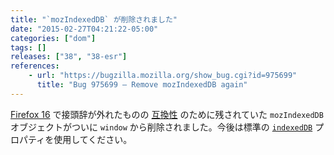 ```yaml
---
title: "`mozIndexedDB` が削除されました"
date: "2015-02-27T04:21:22-05:00"
categories: ["dom"]
tags: []
releases: ["38", "38-esr"]
references:
    - url: "https://bugzilla.mozilla.org/show_bug.cgi?id=975699"
      title: "Bug 975699 – Remove mozIndexedDB again"
---
```

[Firefox 16](https://www.fxsitecompat.dev/ja/docs/2012/several-apis-have-been-unprefixed/) で接頭辞が外れたものの [互換性](https://bugzilla.mozilla.org/show_bug.cgi?id=770844) のために残されていた `mozIndexedDB` オブジェクトがついに `window` から削除されました。今後は標準の [`indexedDB`](https://developer.mozilla.org/docs/Web/API/IDBEnvironment/indexedDB) プロパティを使用してください。
